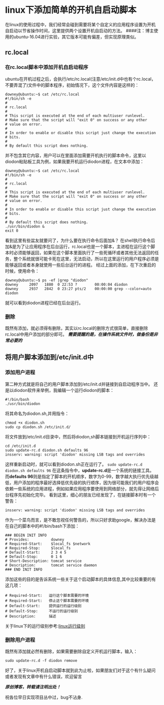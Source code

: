 # linux下添加简单的开机自启动脚本
在linux的使用过程中，我们经常会碰到需要将某个自定义的应用程序设置为开机自启动以节省操作时间，这里提供两个设置开机自启动的方法。
####注：博主使用的ubuntu-16.04进行实验，其它版本可能有偏差，但实现原理类似。
## rc.local
### 在rc.local脚本中添加开机自启动程序
ubuntu在开机过程之后，会执行/etc/rc.local(注意/etc/init.d中也有个rc.local，不要弄混了)文件中的脚本程序，初始情况下，这个文件内容是这样的：

    downey@ubuntu:~$ cat /etc/rc.local
    #!/bin/sh -e
    #
    # rc.local
    #
    # This script is executed at the end of each multiuser runlevel.
    # Make sure that the script will "exit 0" on success or any other
    # value on error.
    #
    # In order to enable or disable this script just change the execution
    # bits.
    #
    # By default this script does nothing.
并不包含其它内容，用户可以在里面添加需要开机执行的脚本命令，这里以diodon粘贴板工具为例，如果我要开机运行diodon进程，在文本中添加：

    downey@ubuntu:~$ cat /etc/rc.local
    #!/bin/sh -e
    #
    # rc.local
    #
    # This script is executed at the end of each multiuser runlevel.
    # Make sure that the script will "exit 0" on success or any other
    # value on error.
    #
    # In order to enable or disable this script just change the execution
    # bits.
    #
    # By default this script does nothing.
    ./usr/bin/diodon &
    exit 0
看到这里有些盆友就要问了，为什么要在执行命令后面加&？
在shell执行命令后加&是为了让应用程序在后台运行，rc.local也是一个脚本，主进程在运行这个脚本时必须能够返回，如果在这个脚本里面执行了一些死循环或者其他无法返回的任务，整个系统就很可能卡死在这里，无法启动，所以在这里运行的用户程序必须是能够返回或者本身就使用一些后台运行的进程。
经过上面的添加，在下次重启的时候，使用命令：

    downey@ubuntu:~$ ps -ef |grep "diodon"
    downey     2097   1880  0 22:53 ?        00:00:04 diodon
    downey     2937   2842  0 23:27 pts/2    00:00:00 grep --color=auto diodon
就可以看到diodon进程已经在后台运行。
### 删除
既然有添加，就必须得有删除，其实以rc.local的删除方式很简单，直接删除rc.local中用户添加的部分即可。
***需要提醒的是，在操作系统文件时，做备份是非常必要的***

## 将用户脚本添加到/etc/init.d中
### 添加用户进程
第二种方式就是将自己的用户脚本添加到/etc/init.d并链接到自启动程序当中。
还是以diodon软件来举例，我编辑一个运行diodon的脚本：

    #!/bin/bash
    ./usr/bin/diodon
将其命名为diodon.sh,并用指令：

    chmod +x diodon.sh
    sudo cp diodon.sh /etc/init.d/
将文件放到/etc/init.d目录中，然后将diodon,sh脚本链接到开机运行序列中：

    cd /etc/init.d
    sudo update-rc.d diodon.sh defaults 96
    insserv: warning: script 'diodon' missing LSB tags and overrides
这样重新启动时，就可以看到diodon.sh正在运行了。
```sudo update-rc.d diodon.sh defaults 96```
在这条指令中，**update-rc.d**是一个系统的链接工具。
而**defaults 96**则是指定了脚本的开机顺序，数字为0-99，数字越大执行优先级越低，用户添加的程序最好选择低优先级的执行顺序，因为很可能我们的用户程序会依赖一些系统的应用进程，例如如果应用程序要使用到网络部分，就先得让网络后台程序先初始化完毕。
看到这里，细心的朋友已经发现了，在链接脚本时有一个警告：

    insserv: warning: script 'diodon' missing LSB tags and overrides
作为一个菜鸟而言，是不敢忽视任何警告的，所以只好求助google，解决办法是在自己的脚本中的#!/bin/bash下添加：

    ### BEGIN INIT INFO
    # Provides:          downey
    # Required-Start:    $local_fs $network
    # Required-Stop:     $local_fs
    # Default-Start:     2 3 4 5
    # Default-Stop:      0 1 6
    # Short-Description: tomcat service
    # Description:       tomcat service daemon
    ### END INIT INFO
添加这些的目的是告诉系统一些关于这个启动脚本的具体信息,其中比较重要的有这几项：

    # Required-Start:   运行这个脚本需要的环境
    # Required-Start:   停止这个脚本需要的环境
    # Default-Start:    提供运行的运行级别
    # Default-Stop:     不运行的运行级别
    # Description:      描述
关于linux下的运行级别参考:[linux运行级别](https://zh.wikipedia.org/wiki/%E8%BF%90%E8%A1%8C%E7%BA%A7%E5%88%AB)  

### 删除用户进程
既然有添加就必然有删除，如果需要删除自定义开机运行脚本，输入：

    sudo update-rc.d -f diodon remove


好了，关于linux开机自启动脚本就到此为止啦，如果朋友们对于这个有什么疑问或者发现有文章中有什么错误，欢迎留言

***原创博客，转载请注明出处！***

祝各位早日实现项目丛中过，bug不沾身.